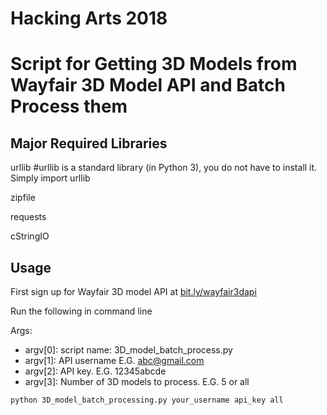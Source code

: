 # Hacking Arts 2018
# Script for Getting 3D Models from Wayfair 3D Model API and Batch Process them

## Major Required Libraries
urllib #urllib is a standard library (in Python 3), you do not have to install it. Simply import urllib

zipfile

requests

cStringIO

## Usage
First sign up for Wayfair 3D model API at [bit.ly/wayfair3dapi](bit.ly/wayfair3dapi)

Run the following in command line

Args:
- argv[0]: script name: 3D_model_batch_process.py
- argv[1]: API username E.G. abc@gmail.com
- argv[2]: API key. E.G. 12345abcde
- argv[3]: Number of 3D models to process. E.G. 5 or all
```
python 3D_model_batch_processing.py your_username api_key all
```
